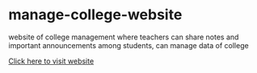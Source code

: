 # manage-college-website
website of college management where teachers can share notes and important announcements among students, can manage data of college

<a href="https://manage-college.000webhostapp.com/">Click here to visit website</a>
